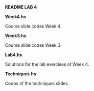 **README LAB 4**

**Week4.hs**

Course slide codes Week 4.

**Week3.hs**

Course slide codes Week 3.

**Lab4.hs**

Solutions for the lab exercises of Week 4.

**Techniques.hs**

Codes of the techniques slides.
